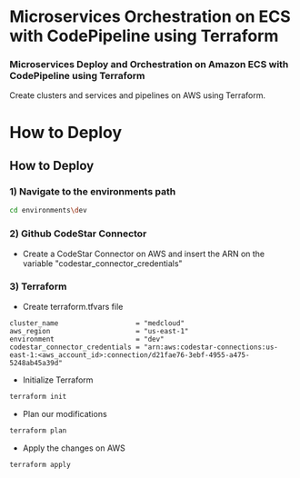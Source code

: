 
# Microservices Orchestration on ECS with CodePipeline using Terraform

### Microservices Deploy and Orchestration on Amazon ECS with CodePipeline using Terraform

Create clusters and services and pipelines on AWS using Terraform.

# How to Deploy

## How to Deploy

### 1) Navigate to the environments path

```bash
cd environments\dev
```

### 2) Github CodeStar Connector

* Create a CodeStar Connector on AWS and insert the ARN on the variable "codestar_connector_credentials"

### 3) Terraform

* Create terraform.tfvars file

```hcl
cluster_name                   = "medcloud"
aws_region                     = "us-east-1"
environment                    = "dev"
codestar_connector_credentials = "arn:aws:codestar-connections:us-east-1:<aws_account_id>:connection/d21fae76-3ebf-4955-a475-5248ab45a39d"
```

* Initialize Terraform

```bash
terraform init
```

* Plan our modifications

```bash
terraform plan
```

* Apply the changes on AWS

```bash
terraform apply
```

